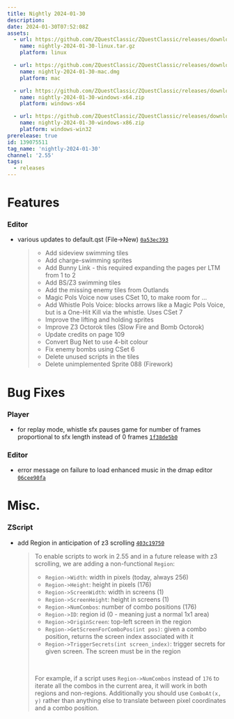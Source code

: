 ```yaml
---
title: Nightly 2024-01-30
description: 
date: 2024-01-30T07:52:08Z
assets: 
  - url: https://github.com/ZQuestClassic/ZQuestClassic/releases/download/nightly-2024-01-30/nightly-2024-01-30-linux.tar.gz
    name: nightly-2024-01-30-linux.tar.gz
    platform: linux

  - url: https://github.com/ZQuestClassic/ZQuestClassic/releases/download/nightly-2024-01-30/nightly-2024-01-30-mac.dmg
    name: nightly-2024-01-30-mac.dmg
    platform: mac

  - url: https://github.com/ZQuestClassic/ZQuestClassic/releases/download/nightly-2024-01-30/nightly-2024-01-30-windows-x64.zip
    name: nightly-2024-01-30-windows-x64.zip
    platform: windows-x64

  - url: https://github.com/ZQuestClassic/ZQuestClassic/releases/download/nightly-2024-01-30/nightly-2024-01-30-windows-x86.zip
    name: nightly-2024-01-30-windows-x86.zip
    platform: windows-win32
prerelease: true
id: 139075511
tag_name: 'nightly-2024-01-30'
channel: '2.55'
tags:
  - releases
---
```




# Features

### Editor

- various updates to default.qst (File->New) [`0a53ec393`](https://github.com/ZQuestClassic/ZQuestClassic/commit/0a53ec393fbff49ec745a48ea071c1f796b64fe9)
   &nbsp;
   >- Add sideview swimming tiles
   >- Add charge-swimming sprites
   >- Add Bunny Link - this required expanding the pages per LTM from 1 to 2
   >- Add BS/Z3 swimming tiles
   >- Add the missing enemy tiles from Outlands
   >- Magic Pols Voice now uses CSet 10, to make room for ...
   >- Add Whistle Pols Voice: blocks arrows like a Magic Pols Voice, but is
   >  a One-Hit Kill via the whistle. Uses CSet 7
   >- Improve the lifting and holding sprites
   >- Improve Z3 Octorok tiles (Slow Fire and Bomb Octorok)
   >- Update credits on page 109
   >- Convert Bug Net to use 4-bit colour
   >- Fix enemy bombs using CSet 6
   >- Delete unused scripts in the tiles
   >- Delete unimplemented Sprite 088 (Firework)
   >

# Bug Fixes

### Player

- for replay mode, whistle sfx pauses game for number of frames proportional to sfx length instead of 0 frames [`1f38de5b0`](https://github.com/ZQuestClassic/ZQuestClassic/commit/1f38de5b0f02464606850ea4352369a96d1775c2)

### Editor

- error message on failure to load enhanced music in the dmap editor [`06cee90fa`](https://github.com/ZQuestClassic/ZQuestClassic/commit/06cee90fa2a31165a25f0bee00426e145e258011)

# Misc.

### ZScript

- add Region in anticipation of z3 scrolling [`403c19750`](https://github.com/ZQuestClassic/ZQuestClassic/commit/403c19750d456cb3542251cbebb62575cb504e3f)
   &nbsp;
   >To enable scripts to work in 2.55 and in a future release with z3 scrolling, we are adding a non-functional `Region`:  
   >
   >- `Region->Width`: width in pixels (today, always 256)
   >- `Region->Height`: height in pixels (176)
   >- `Region->ScreenWidth`: width in screens (1)
   >- `Region->ScreenHeight`: height in screens (1)
   >- `Region->NumCombos`: number of combo positions (176)
   >- `Region->ID`: region id (0 - meaning just a normal 1x1 area)
   >- `Region->OriginScreen`: top-left screen in the region
   >- `Region->GetScreenForComboPos(int pos)`: given a combo position, returns the screen index associated with it
   >- `Region->TriggerSecrets(int screen_index)`: trigger secrets for given screen. The screen must be in the region
   >
   >
   >&nbsp;
   >
   >For example, if a script uses `Region->NumCombos` instead of `176` to iterate all the combos in the current area, it will work in both regions and non-regions. Additionally you should use `ComboAt(x, y)` rather than anything else to translate between pixel coordinates and a combo position. 
   >

